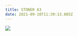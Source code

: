 ```yaml
---
title: STONER 63
date: 2021-09-10T11:39:13.885Z
---
```

![](/images/uploads/screenshot-2021-09-10-at-13.39.05.png)